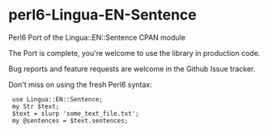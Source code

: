 perl6-Lingua-EN-Sentence
========================

Perl6 Port of the Lingua::EN::Sentence CPAN module

The Port is complete, you're welcome to use the library in production code.

Bug reports and feature requests are welcome in the Github Issue tracker.
 
 Don't miss on using the fresh Perl6 syntax:
 ```
  use Lingua::EN::Sentence;
  my Str $text;
  $text = slurp 'some_text_file.txt';
  my @sentences = $text.sentences;
  ```
